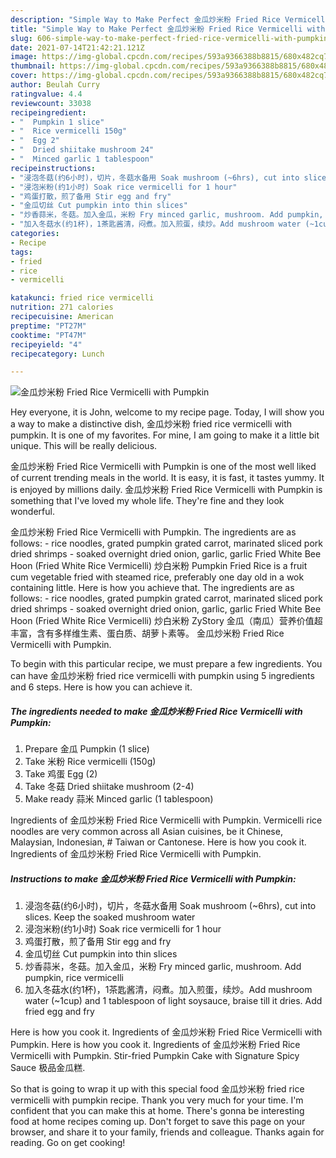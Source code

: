 ```yaml
---
description: "Simple Way to Make Perfect 金瓜炒米粉 Fried Rice Vermicelli with Pumpkin"
title: "Simple Way to Make Perfect 金瓜炒米粉 Fried Rice Vermicelli with Pumpkin"
slug: 606-simple-way-to-make-perfect-fried-rice-vermicelli-with-pumpkin
date: 2021-07-14T21:42:21.121Z
image: https://img-global.cpcdn.com/recipes/593a9366388b8815/680x482cq70/金瓜炒米粉-fried-rice-vermicelli-with-pumpkin-recipe-main-photo.jpg
thumbnail: https://img-global.cpcdn.com/recipes/593a9366388b8815/680x482cq70/金瓜炒米粉-fried-rice-vermicelli-with-pumpkin-recipe-main-photo.jpg
cover: https://img-global.cpcdn.com/recipes/593a9366388b8815/680x482cq70/金瓜炒米粉-fried-rice-vermicelli-with-pumpkin-recipe-main-photo.jpg
author: Beulah Curry
ratingvalue: 4.4
reviewcount: 33038
recipeingredient:
- "  Pumpkin 1 slice"
- "  Rice vermicelli 150g"
- "  Egg 2"
- "  Dried shiitake mushroom 24"
- "  Minced garlic 1 tablespoon"
recipeinstructions:
- "浸泡冬菇(约6小时)，切片，冬菇水备用 Soak mushroom (~6hrs), cut into slices. Keep the soaked mushroom water"
- "浸泡米粉(约1小时) Soak rice vermicelli for 1 hour"
- "鸡蛋打散，煎了备用 Stir egg and fry"
- "金瓜切丝 Cut pumpkin into thin slices"
- "炒香蒜米，冬菇。加入金瓜，米粉 Fry minced garlic, mushroom. Add pumpkin, rice vermicelli"
- "加入冬菇水(约1杯)，1茶匙酱清，闷煮。加入煎蛋，续炒。Add mushroom water (~1cup) and 1 tablespoon of light soysauce, braise till it dries. Add fried egg and fry"
categories:
- Recipe
tags:
- fried
- rice
- vermicelli

katakunci: fried rice vermicelli 
nutrition: 271 calories
recipecuisine: American
preptime: "PT27M"
cooktime: "PT47M"
recipeyield: "4"
recipecategory: Lunch

---
```



![金瓜炒米粉 Fried Rice Vermicelli with Pumpkin](https://img-global.cpcdn.com/recipes/593a9366388b8815/680x482cq70/金瓜炒米粉-fried-rice-vermicelli-with-pumpkin-recipe-main-photo.jpg)

Hey everyone, it is John, welcome to my recipe page. Today, I will show you a way to make a distinctive dish, 金瓜炒米粉 fried rice vermicelli with pumpkin. It is one of my favorites. For mine, I am going to make it a little bit unique. This will be really delicious.

金瓜炒米粉 Fried Rice Vermicelli with Pumpkin is one of the most well liked of current trending meals in the world. It is easy, it is fast, it tastes yummy. It is enjoyed by millions daily. 金瓜炒米粉 Fried Rice Vermicelli with Pumpkin is something that I've loved my whole life. They're fine and they look wonderful.

金瓜炒米粉 Fried Rice Vermicelli with Pumpkin. The ingredients are as follows: - rice noodles, grated pumpkin grated carrot, marinated sliced pork dried shrimps - soaked overnight dried onion, garlic, garlic Fried White Bee Hoon (Fried White Rice Vermicelli) 炒白米粉 Pumpkin Fried Rice is a fruit cum vegetable fried with steamed rice, preferably one day old in a wok containing little. Here is how you achieve that. The ingredients are as follows: - rice noodles, grated pumpkin grated carrot, marinated sliced pork dried shrimps - soaked overnight dried onion, garlic, garlic Fried White Bee Hoon (Fried White Rice Vermicelli) 炒白米粉 ZyStory 金瓜（南瓜）营养价值超丰富，含有多样维生素、蛋白质、胡萝卜素等。 金瓜炒米粉 Fried Rice Vermicelli with Pumpkin.


To begin with this particular recipe, we must prepare a few ingredients. You can have 金瓜炒米粉 fried rice vermicelli with pumpkin using 5 ingredients and 6 steps. Here is how you can achieve it.

<!--inarticleads1-->

##### The ingredients needed to make 金瓜炒米粉 Fried Rice Vermicelli with Pumpkin:

1. Prepare  金瓜 Pumpkin (1 slice)
1. Take  米粉 Rice vermicelli (150g)
1. Take  鸡蛋 Egg (2)
1. Take  冬菇 Dried shiitake mushroom (2-4)
1. Make ready  蒜米 Minced garlic (1 tablespoon)


Ingredients of 金瓜炒米粉 Fried Rice Vermicelli with Pumpkin. Vermicelli rice noodles are very common across all Asian cuisines, be it Chinese, Malaysian, Indonesian, # Taiwan or Cantonese. Here is how you cook it. Ingredients of 金瓜炒米粉 Fried Rice Vermicelli with Pumpkin. 

<!--inarticleads2-->

##### Instructions to make 金瓜炒米粉 Fried Rice Vermicelli with Pumpkin:

1. 浸泡冬菇(约6小时)，切片，冬菇水备用 Soak mushroom (~6hrs), cut into slices. Keep the soaked mushroom water
1. 浸泡米粉(约1小时) Soak rice vermicelli for 1 hour
1. 鸡蛋打散，煎了备用 Stir egg and fry
1. 金瓜切丝 Cut pumpkin into thin slices
1. 炒香蒜米，冬菇。加入金瓜，米粉 Fry minced garlic, mushroom. Add pumpkin, rice vermicelli
1. 加入冬菇水(约1杯)，1茶匙酱清，闷煮。加入煎蛋，续炒。Add mushroom water (~1cup) and 1 tablespoon of light soysauce, braise till it dries. Add fried egg and fry


Here is how you cook it. Ingredients of 金瓜炒米粉 Fried Rice Vermicelli with Pumpkin. Here is how you cook it. Ingredients of 金瓜炒米粉 Fried Rice Vermicelli with Pumpkin. Stir-fried Pumpkin Cake with Signature Spicy Sauce 极品金瓜糕. 

So that is going to wrap it up with this special food 金瓜炒米粉 fried rice vermicelli with pumpkin recipe. Thank you very much for your time. I'm confident that you can make this at home. There's gonna be interesting food at home recipes coming up. Don't forget to save this page on your browser, and share it to your family, friends and colleague. Thanks again for reading. Go on get cooking!
